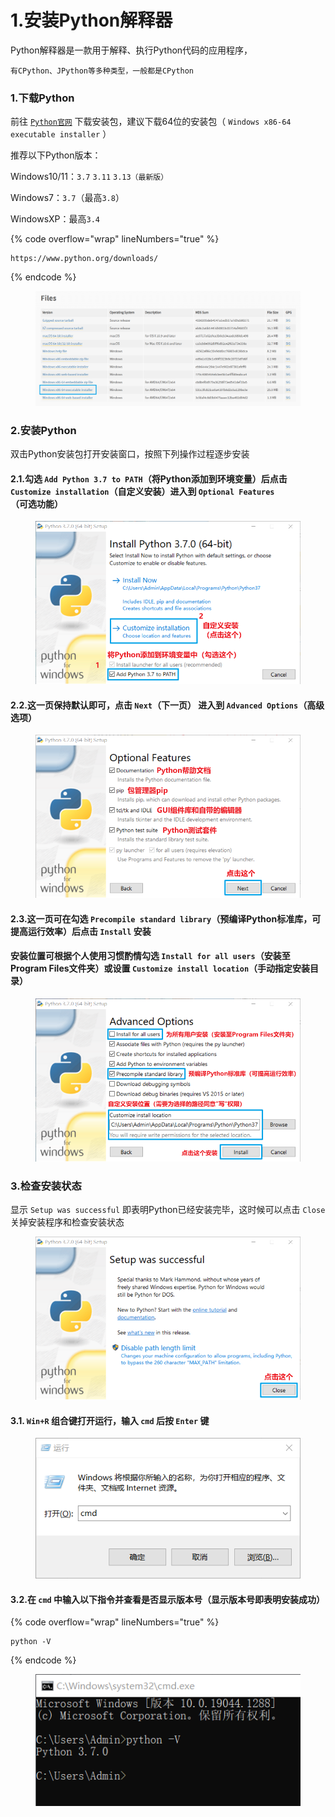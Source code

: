 # 1.安装Python解释器

Python解释器是一款用于解释、执行Python代码的应用程序，

```
有CPython、JPython等多种类型，一般都是CPython
```

### 1.下载Python

前往 [`Python官网`](https://www.python.org/) 下载安装包，建议下载64位的安装包（ `Windows x86-64 executable installer` ）

推荐以下Python版本：

&#x20; Windows10/11：`3.7` `3.11` `3.13（最新版）`

&#x20; Windows7：`3.7`（最高`3.8`）

&#x20; WindowsXP：最高`3.4`

{% code overflow="wrap" lineNumbers="true" %}
```
https://www.python.org/downloads/
```
{% endcode %}

<figure><img src="../.gitbook/assets/Snipaste_2024-11-16_20-45-46.png" alt=""><figcaption></figcaption></figure>

### 2.安装Python

双击Python安装包打开安装窗口，按照下列操作过程逐步安装

#### 2.1.勾选 `Add Python 3.7 to PATH`（将Python添加到环境变量）后点击 `Customize installation`（自定义安装）进入到 `Optional Features`（可选功能）

<figure><img src="../.gitbook/assets/Snipaste_2024-11-17_10-17-56.png" alt=""><figcaption></figcaption></figure>

#### 2.2.这一页保持默认即可，点击 `Next`（下一页） 进入到 `Advanced Options`（高级选项）

<figure><img src="../.gitbook/assets/Snipaste_2024-11-17_10-25-34.png" alt=""><figcaption></figcaption></figure>

#### 2.3.这一页可在勾选 `Precompile standard library`（预编译Python标准库，可提高运行效率）后点击 `Install` 安装

#### 安装位置可根据个人使用习惯酌情勾选 `Install for all users`（安装至Program Files文件夹）或设置 `Customize install location`（手动指定安装目录）

<figure><img src="../.gitbook/assets/Snipaste_2024-11-17_10-39-47.png" alt=""><figcaption></figcaption></figure>

### 3.检查安装状态

显示 `Setup was successful` 即表明Python已经安装完毕，这时候可以点击 `Close` 关掉安装程序和检查安装状态

<figure><img src="../.gitbook/assets/Snipaste_2024-11-17_10-56-39.png" alt=""><figcaption></figcaption></figure>

#### 3.1. `Win+R` 组合键打开运行，输入 `cmd` 后按 `Enter` 键

<figure><img src="../.gitbook/assets/Snipaste_2024-11-16_21-21-29.png" alt=""><figcaption></figcaption></figure>

#### 3.2.在 `cmd` 中输入以下指令并查看是否显示版本号（显示版本号即表明安装成功）

{% code overflow="wrap" lineNumbers="true" %}
```batch
python -V
```
{% endcode %}

<figure><img src="../.gitbook/assets/Snipaste_2024-11-16_21-24-40.png" alt=""><figcaption></figcaption></figure>


